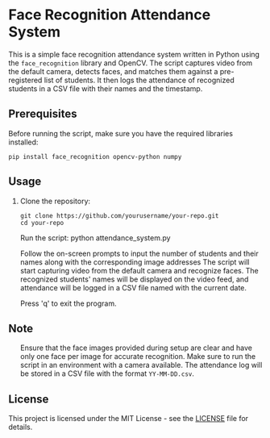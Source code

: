 </head>
<body>

<h1>Face Recognition Attendance System</h1>

<p>This is a simple face recognition attendance system written in Python using the <code>face_recognition</code> library and OpenCV. The script captures video from the default camera, detects faces, and matches them against a pre-registered list of students. It then logs the attendance of recognized students in a CSV file with their names and the timestamp.</p>

<h2>Prerequisites</h2>

<p>Before running the script, make sure you have the required libraries installed:</p>

<pre><code>pip install face_recognition opencv-python numpy</code></pre>

<h2>Usage</h2>

<ol>
    <li>Clone the repository:</li>
    <pre><code>git clone https://github.com/yourusername/your-repo.git
cd your-repo</code></pre>

Run the script:
python attendance_system.py

Follow the on-screen prompts to input the number of students and their names along with the corresponding image addresses
The script will start capturing video from the default camera and recognize faces. The recognized students' names will be displayed on the video feed, and attendance will be logged in a CSV file named with the current date.</li>

Press 'q' to exit the program.
</ol>

<h2>Note</h2>

<ul>
Ensure that the face images provided during setup are clear and have only one face per image for accurate recognition.
Make sure to run the script in an environment with a camera available.
The attendance log will be stored in a CSV file with the format <code>YY-MM-DD.csv</code>.
</ul>

<h2>License</h2>

<p>This project is licensed under the MIT License - see the <a href="LICENSE">LICENSE</a> file for details.</p>

</body>
</html>
